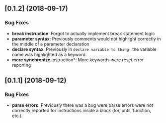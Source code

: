 ## [0.1.2] (2018-09-17)


### Bug Fixes
- **break instruction**: Forgot to actually implement break statement logic
- **parameter syntax**: Previously comments would not highlight correctly in the middle of a parameter declaration
- **declare syntax**: Previously in `declare variable to thing.` the variable name was highlighted as a keyword.
- **more synchronize** instruction*: More keywords were reset error reporting

## [0.1.1] (2018-09-12)


### Bug Fixes
- **parse errors**: Previously there was a bug were parse errors were not correctly reported for instructions inside a block (for, until, function, etc.).

